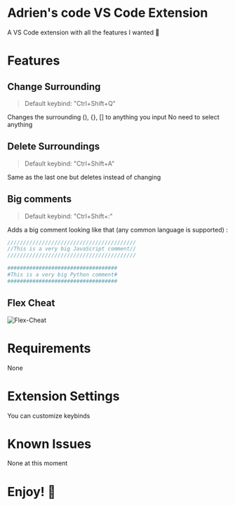 # Adrien's code VS Code Extension 

A VS Code extension with all the features I wanted 🤩

# Features

## Change Surrounding
>Default keybind: "Ctrl+Shift+Q"

Changes the surrounding (), {}, [] to anything you input
No need to select anything

## Delete Surroundings
>Default keybind: "Ctrl+Shift+A"

Same as the last one but deletes instead of changing

## Big comments

>Default keybind: "Ctrl+Shift+:"

Adds a big comment looking like that (any common language is supported) :
```javascript
/////////////////////////////////////////
//This is a very big JavaScript comment//
/////////////////////////////////////////
```
```python
###################################
#This is a very big Python comment#
###################################
```

## Flex Cheat
![Flex-Cheat](https://github.com/Adrien5902/Adriens-code/assets/81705101/40d8869d-d40d-49b3-b0db-0eabd24fb7cc)

# Requirements
None

# Extension Settings
You can customize keybinds

# Known Issues
None at this moment

# **Enjoy! 🤩**
